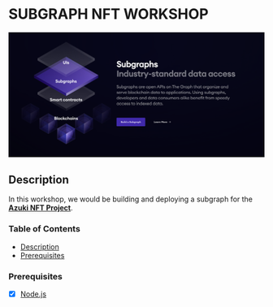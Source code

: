 # SUBGRAPH NFT WORKSHOP

<div id="header" align="center">
    <a href="https://thegraph.com/studio/?show=Create" target="blank"><img src="./screenshots/what-are-subgraphs.png" />
    </a>
</div>

## Description

In this workshop, we would be building and deploying a subgraph for the **[Azuki NFT Project]()**.

### Table of Contents

- [Description](#description)
- [Prerequisites](#prerequisites)

### Prerequisites

- [x] [Node.js](https://nodejs.org/en/download/)
